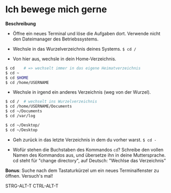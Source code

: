 # Ich bewege mich gerne

**Beschreibung**

* Öffne ein neues Terminal und löse die Aufgaben dort. Verwende nicht den Dateimanager des Betriebssystems.

* Wechsle in das Wurzelverzeichnis deines Systems. 
`$ cd /`

* Von hier aus, wechsle in dein Home-Verzeichnis. 
```bash
$ cd    # => wechselt immer in das eigene Heimatverzeichnis
$ cd ~
$ cd $HOME
$ cd /home/USERNAME
```

* Wechsle in irgend ein anderes Verzeichnis (weg von der Wurzel).
```bash
$ cd /  # wechselt ins Wurzelverzeichnis
$ cd /home/USERNAME/Documents
$ cd ~/Documents
$ cd /var/log

$ cd ~/Desktop/
$ cd ~/Desktop
```

* Geh zurück in das letzte Verzeichnis in dem du vorher warst.
`$ cd -`

* Wofür stehen die Buchstaben des Kommandos `cd`? Schreibe den vollen Namen des Kommandos aus, und übersetze ihn in deine Muttersprache.
cd steht für "change directory", auf Deutsch: "Wechlse das Verzeichnis"

**Bonus**: Suche nach dem Tastaturkürzel um ein neues Terminalfenster zu öffnen. Versuch's mal!

STRG-ALT-T
CTRL-ALT-T
